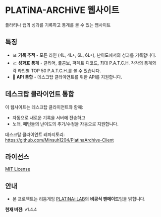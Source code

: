 # PLATiNA-ARCHiVE 웹사이트

플라티나 랩의 성과를 기록하고 통계를 볼 수 있는 웹사이트
## 특징

- 📊 **기록 추적** - 모든 라인 (4L, 4L+, 6L, 6L+), 난이도에서의 성과를 기록합니다.
- 📈 **성과표 통계** - 클리어, 풀콤보, 퍼펙트 디코드, 최대 P.A.T.C.H. 각각의 통계와 각 라인별 TOP 50 P.A.T.C.H.를 볼 수 있습니다.
- 🔐 **API 통합** - 데스크탑 클라이언트를 위한 API를 지원합니다.


## 데스크탑 클라이언트 통합
이 웹사이트는 데스크탑 클라이언트와 함께:
- 자동으로 새로운 기록을 서버에 전송하고
- 노래, 패턴들의 난이도의 추가/수정을 자동으로 지원합니다.

데스크탑 클라이언트 레파지토리: https://github.com/Minsuh1204/PlatinaArchive-Client

## 라이선스

[MIT License](https://github.com/Minsuh1204/PlatinaArchive-Web/blob/main/LICENSE)

## 안내

- 본 프로젝트는 리듬게임 [PLATiNA::LAB](https://platinalab.net)의 **비공식 팬메이드**임을 밝힙니다. 

**현재 버전**: v1.4.4
